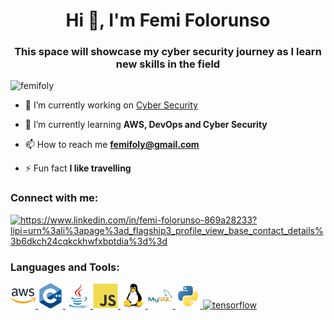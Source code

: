 <h1 align="center">Hi 👋, I'm Femi Folorunso</h1>
<h3 align="center">This space will showcase my cyber security journey as I learn new skills in the field</h3>

<p align="left"> <img src="https://komarev.com/ghpvc/?username=femifoly&label=Profile%20views&color=0e75b6&style=flat" alt="femifoly" /> </p>

- 🔭 I’m currently working on [Cyber Security](https://attack.mitre.org/)

- 🌱 I’m currently learning **AWS, DevOps and Cyber Security**

- 📫 How to reach me **femifoly@gmail.com**

- ⚡ Fun fact **I like travelling**

<h3 align="left">Connect with me:</h3>
<p align="left">
<a href="https://linkedin.com/in/https://www.linkedin.com/in/femi-folorunso-869a28233?lipi=urn%3ali%3apage%3ad_flagship3_profile_view_base_contact_details%3b6dkch24cqkckhwfxbptdia%3d%3d" target="blank"><img align="center" src="https://raw.githubusercontent.com/rahuldkjain/github-profile-readme-generator/master/src/images/icons/Social/linked-in-alt.svg" alt="https://www.linkedin.com/in/femi-folorunso-869a28233?lipi=urn%3ali%3apage%3ad_flagship3_profile_view_base_contact_details%3b6dkch24cqkckhwfxbptdia%3d%3d" height="30" width="40" /></a>
</p>

<h3 align="left">Languages and Tools:</h3>
<p align="left"> <a href="https://aws.amazon.com" target="_blank" rel="noreferrer"> <img src="https://raw.githubusercontent.com/devicons/devicon/master/icons/amazonwebservices/amazonwebservices-original-wordmark.svg" alt="aws" width="40" height="40"/> </a> <a href="https://www.w3schools.com/cpp/" target="_blank" rel="noreferrer"> <img src="https://raw.githubusercontent.com/devicons/devicon/master/icons/cplusplus/cplusplus-original.svg" alt="cplusplus" width="40" height="40"/> </a> <a href="https://www.java.com" target="_blank" rel="noreferrer"> <img src="https://raw.githubusercontent.com/devicons/devicon/master/icons/java/java-original.svg" alt="java" width="40" height="40"/> </a> <a href="https://developer.mozilla.org/en-US/docs/Web/JavaScript" target="_blank" rel="noreferrer"> <img src="https://raw.githubusercontent.com/devicons/devicon/master/icons/javascript/javascript-original.svg" alt="javascript" width="40" height="40"/> </a> <a href="https://www.linux.org/" target="_blank" rel="noreferrer"> <img src="https://raw.githubusercontent.com/devicons/devicon/master/icons/linux/linux-original.svg" alt="linux" width="40" height="40"/> </a> <a href="https://www.mysql.com/" target="_blank" rel="noreferrer"> <img src="https://raw.githubusercontent.com/devicons/devicon/master/icons/mysql/mysql-original-wordmark.svg" alt="mysql" width="40" height="40"/> </a> <a href="https://www.python.org" target="_blank" rel="noreferrer"> <img src="https://raw.githubusercontent.com/devicons/devicon/master/icons/python/python-original.svg" alt="python" width="40" height="40"/> </a> <a href="https://www.tensorflow.org" target="_blank" rel="noreferrer"> <img src="https://www.vectorlogo.zone/logos/tensorflow/tensorflow-icon.svg" alt="tensorflow" width="40" height="40"/> </a> </p>
